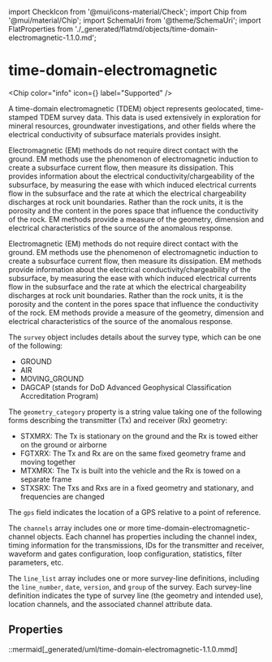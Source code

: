 import CheckIcon from '@mui/icons-material/Check';
import Chip from '@mui/material/Chip';
import SchemaUri from '@theme/SchemaUri';
import FlatProperties from './_generated/flatmd/objects/time-domain-electromagnetic-1.1.0.md';

# time-domain-electromagnetic

<Chip color="info" icon={<CheckIcon />} label="Supported" /><br />
<SchemaUri uri="schema/objects/time-domain-electromagnetic/1.1.0/time-domain-electromagnetic.schema.json" />

A time-domain electromagnetic (TDEM) object represents geolocated, time-stamped TDEM survey data. This data is used extensively in exploration for mineral resources, groundwater investigations, and other fields where the electrical conductivity of subsurface materials provides insight.

Electromagnetic (EM) methods do not require direct contact with the ground.  EM methods use the phenomenon of electromagnetic induction to create a subsurface current flow, then measure its dissipation.  This provides information about the electrical conductivity/chargeability of the subsurface, by measuring the ease with which induced electrical currents flow in the subsurface and the rate at which the electrical chargeability discharges at rock unit boundaries. Rather than the rock units, it is the porosity and the content in the pores space that influence the conductivity of the rock. EM methods provide a measure of the geometry, dimension and electrical characteristics of the source of the anomalous response.

Electromagnetic (EM) methods do not require direct contact with the ground.  EM methods use the phenomenon of electromagnetic induction to create a subsurface current flow, then measure its dissipation.  EM methods provide information about the electrical conductivity/chargeability of the subsurface, by measuring the ease with which induced electrical currents flow in the subsurface and the rate at which the electrical chargeability discharges at rock unit boundaries. Rather than the rock units, it is the porosity and the content in the pores space that influence the conductivity of the rock.  EM methods provide a measure of the geometry, dimension and electrical characteristics of the source of the anomalous response.

The `survey` object includes details about the survey type, which can be one of the following:
- GROUND
- AIR
- MOVING_GROUND
- DAGCAP (stands for DoD Advanced Geophysical Classification Accreditation Program)

The `geometry_category` property is a string value taking one of the following forms describing the transmitter (Tx) and receiver (Rx) geometry:
- STXMRX: The Tx is stationary on the ground and the Rx is towed either on the ground or airborne
- FGTXRX: The Tx and Rx are on the same fixed geometry frame and moving together
- MTXMRX: The Tx is built into the vehicle and the Rx is towed on a separate frame
- STXSRX: The Txs and Rxs are in a fixed geometry and stationary, and frequencies are changed

The `gps` field indicates the location of a GPS relative to a point of reference.

The `channels` array includes one or more time-domain-electromagnetic-channel objects. Each channel has properties including the channel index, timing information for the transmissions, IDs for the transmitter and receiver, waveform and gates configuration, loop configuration, statistics, filter parameters, etc.

The `line_list` array includes one or more survey-line definitions, including the `line_number`, `date`, `version`, and `group` of the survey. Each survey-line definition indicates the type of survey line (the geometry and intended use), location channels, and the associated channel attribute data.

## Properties

<FlatProperties />

::mermaid[_generated/uml/time-domain-electromagnetic-1.1.0.mmd]

